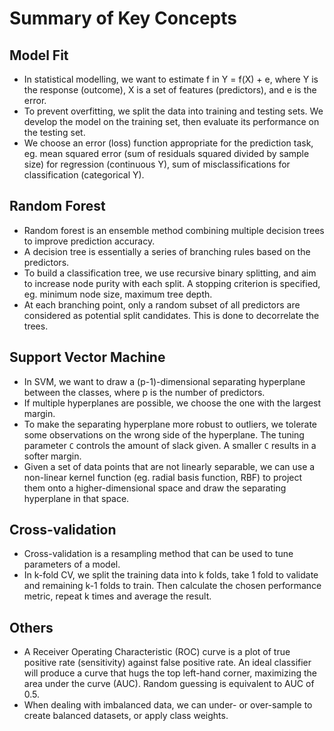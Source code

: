 # Summary of Key Concepts

## Model Fit
- In statistical modelling, we want to estimate f in Y = f(X) + e, where Y is the response (outcome), X is a set of features (predictors), and e is the error.
- To prevent overfitting, we split the data into training and testing sets. We develop the model on the training set, then evaluate its performance on the testing set.
- We choose an error (loss) function appropriate for the prediction task, eg. mean squared error (sum of residuals squared divided by sample size) for regression (continuous Y), sum of misclassifications for classification (categorical Y).

## Random Forest
- Random forest is an ensemble method combining multiple decision trees to improve prediction accuracy.
- A decision tree is essentially a series of branching rules based on the predictors.
- To build a classification tree, we use recursive binary splitting, and aim to increase node purity with each split. A stopping criterion is specified, eg. minimum node size, maximum tree depth.
- At each branching point, only a random subset of all predictors are considered as potential split candidates. This is done to decorrelate the trees.

## Support Vector Machine
- In SVM, we want to draw a (p-1)-dimensional separating hyperplane between the classes, where p is the number of predictors.
- If multiple hyperplanes are possible, we choose the one with the largest margin.
- To make the separating hyperplane more robust to outliers, we tolerate some observations on the wrong side of the hyperplane. The tuning parameter `C` controls the amount of slack given. A smaller `C` results in a softer margin.
- Given a set of data points that are not linearly separable, we can use a non-linear kernel function (eg. radial basis function, RBF) to project them onto a higher-dimensional space and draw the separating hyperplane in that space. 

## Cross-validation
- Cross-validation is a resampling method that can be used to tune parameters of a model.
- In k-fold CV, we split the training data into k folds, take 1 fold to validate and remaining k-1 folds to train. Then calculate the chosen performance metric, repeat k times and average the result.

## Others
- A Receiver Operating Characteristic (ROC) curve is a plot of true positive rate (sensitivity) against false positive rate. An ideal classifier will produce a curve that hugs the top left-hand corner, maximizing the area under the curve (AUC). Random guessing is equivalent to AUC of 0.5.
- When dealing with imbalanced data, we can under- or over-sample to create balanced datasets, or apply class weights.
